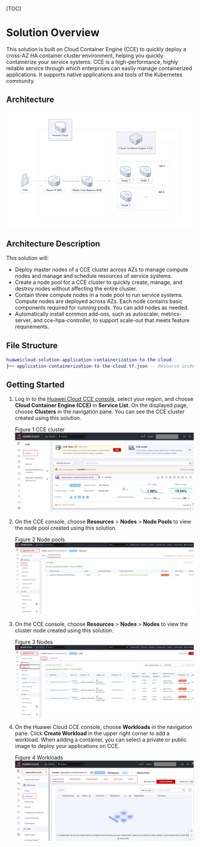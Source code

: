 [TOC]

# **Solution Overview**

This solution is built on Cloud Container Engine (CCE) to quickly deploy a cross-AZ HA container cluster environment, helping you quickly containerize your service systems. CCE is a high-performance, highly reliable service through which enterprises can easily manage containerized applications. It supports native applications and tools of the Kubernetes community.

## **Architecture**

![Architecture](document/application-containerization-to-the-cloud.png)

## **Architecture Description**

This solution will:

- Deploy master nodes of a CCE cluster across AZs to manage compute nodes and manage and schedule resources of service systems.
- Create a node pool for a CCE cluster to quickly create, manage, and destroy nodes without affecting the entire cluster.
- Contain three compute nodes in a node pool to run service systems. Compute nodes are deployed across AZs. Each node contains basic components required for running pods. You can add nodes as needed.
- Automatically install common add-ons, such as autoscaler, metrics-server, and cce-hpa-controller, to support scale-out that meets feature requirements.

## **File Structure**

```lua
huaweicloud-solution-application-containerization-to-the-cloud
├── application-containerization-to-the-cloud.tf.json -- Resource orchestration template
```

## **Getting Started**

1. Log in to the [Huawei Cloud CCE console](https://console-intl.huaweicloud.com/cce2.0/?agencyId=WOmAijZnbElNjCFzTVDl4aJQAgdaTUMD&region=ap-southeast-3&locale=en-us#/cce/cluster/list), select your region, and choose **Cloud Container Engine (CCE)** in **Service List**. On the displayed page, choose **Clusters** in the navigation pane. You can see the CCE cluster created using this solution.

	Figure 1 CCE cluster
	![CCE cluster](./document/readme-image-001.png)

2. On the CCE console, choose **Resources** > **Nodes** > **Node Pools** to view the node pool created using this solution.

	Figure 2 Node pools
	![Node pools](./document/readme-image-002.png)

3. On the CCE console, choose **Resources** > **Nodes** > **Nodes** to view the cluster node created using this solution.

	Figure 3 Nodes
	![Nodes](./document/readme-image-003.png)

4. On the Huawei Cloud CCE console, choose **Workloads** in the navigation pane. Click **Create Workload** in the upper right corner to add a workload. When adding a container, you can select a private or public image to deploy your applications on CCE.

	Figure 4 Workloads
	![Workloads](./document/readme-image-004.png)